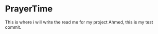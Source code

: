 # PrayerTime  
This is where i will write the read me for my project 
Ahmed, this is my test commit.